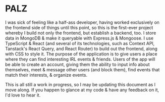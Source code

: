 <h1>PALZ</h1>
<p>I was sick of feeling like a half-ass developer, having worked exclusively on the frontend side of things until this point, so this is the first-ever project whereby I build not only the frontend, but establish a backend, too. I store data in MongoDB & make it queryable with Express.js & Mongoose. I use TypeScript & React (and several of its technologies, such as Context API, Tanstack's React Query, and React Router) to build out the frontend, along with CSS to style it. The purpose of the application is to give users a place where they can find interesting IRL events & friends. Users of the app will be able to create an account, giving them the ability to input info about themselves, meet & message other users (and block them), find events that match their interests, & organize events.</p>
<p>This is all still a work in progress, so I may be updating this document as I move along. If you happen to glance at my code & have any feedback on it, I'd love to hear it.</p>

